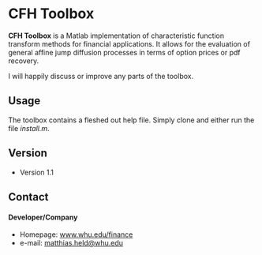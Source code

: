 CFH Toolbox
======
**CFH Toolbox** is a Matlab implementation of characteristic function 
transform methods for financial applications. It allows for the evaluation 
of general affine jump diffusion processes in terms of option prices or pdf
recovery. 

I will happily discuss or improve any parts of the toolbox.


## Usage
The toolbox contains a fleshed out help file. Simply clone and either run 
the file _install.m_.

## Version 
* Version 1.1

## Contact
#### Developer/Company
* Homepage: www.whu.edu/finance
* e-mail: matthias.held@whu.edu